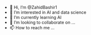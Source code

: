 - 👋 Hi, I’m @ZahidBashir1
- 👀 I’m interested in AI and data science
- 🌱 I’m currently learning AI
- 💞️ I’m looking to collaborate on ...
- 📫 How to reach me ...

<!---
ZahidBashir1/ZahidBashir1 is a ✨ special ✨ repository because its `README.md` (this file) appears on your GitHub profile.
You can click the Preview link to take a look at your changes.
--->

